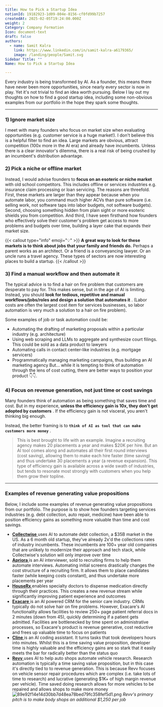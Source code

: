 ```yaml
---
title: How to Pick a Startup Idea
notionId: 19182923-1d09-804e-8156-cf0fd99b7257
createdAt: 2025-02-05T19:24:00.000Z
weight: 2
Category: Company Formation
Icon: document-text
draft: false
authors:
  - name: Samit Kalra
    link: https://www.linkedin.com/in/samit-kalra-a6179365/
    image: /landing/people/Samit.svg
Sidebar Title: ""
Name: How to Pick a Startup Idea

---
```




Every industry is being transformed by AI. As a founder, this means there have never been more opportunities, since nearly every sector is now in play. Yet it's not trivial to find an idea worth pursuing. Below I lay out my thoughts on how to find a good startup idea, including some non-obvious examples from our portfolio in the hope they spark some thoughts.

---


### 1) Ignore market size


I meet with many founders who focus on market size when evaluating opportunities (e.g. customer service is a huge market!). I don't believe this is a helpful filter to find an idea. Large markets are obvious, attract competition (100x more in the AI era) and already have incumbents. Unless there is a clear innovator's dilemma, there is a real risk of being crushed by an incumbent's distribution advantage.

###  **2) Pick a niche or offline market** 


Instead, I would advise founders to  **focus on an esoteric or niche market**  with old school competitors. This includes offline or services industries e.g. insurance claim processing or loan servicing. The reasons are threefold. First, these markets are larger than they appear because when you automate labor, you command much higher ACVs than pure software (i.e. selling work, not software taps into labor budgets, not software budgets). Second, choosing something hidden from plain sight or more esoteric shields you from competition. And third, I have seen firsthand how founders who effectively solve their customer's problem get access to more problems and budgets over time, building a layer cake that expands their market size.

{{< callout type="info" emoji="💡" >}}
 **A great way to look for these markets is to think about jobs that your family and friends do.**  Perhaps a parent works as an architect. Or a friend is a conveyancing lawyer. Or an uncle runs a travel agency. These types of sectors are now interesting places to build a startup.
{{< /callout >}}


###  **3) Find a manual workflow and then automate it** 


The typical advice is to find a hair on fire problem that customers are desperate to pay for. This makes sense, but in the age of AI is limiting. Instead, you should  **look for tedious, repetitive and manual workflows/jobs/roles and design a solution that automates it** . (Labor costs are often the largest cost item for services businesses, so labor automation is very much a solution to a hair on fire problem). 

Some examples of job or task automation could be: 

- Automating the drafting of marketing proposals within a particular industry (e.g. architecture)
- Using web scraping and LLMs to aggregate and synthesize court filings. This could be sold as a data product to lawyers
- Automating calls in contact center-like industries (e.g. mortgage servicers)
- Programmatically managing marketing campaigns, thus building an AI marketing agency
But… while it is tempting to think of automation through the lens of cost cutting, there are better ways to position your product 👇👇.

###  **4) Focus on revenue generation, not just time or cost savings** 


Many founders think of automation as being something that saves time and cost. But in my experience,  **unless the efficiency gain is 10x, they don't get adopted by customers** . If the efficiency gain is not visceral, you aren't thinking big enough.

Instead, the better framing is to  **`think of AI as tool that can make customers more money`** .

> This is best brought to life with an example. Imagine a recruiting agency makes 20 placements a year and makes $20K per hire. But an AI tool comes along and automates all their first round interviews (cost saving), allowing them to make each hire faster (time saving) and thus undertake 30 placements a year (a revenue expansion). This type of efficiency gain is available across a wide swath of industries, but tends to resonate most strongly with customers when you help them grow their topline. 


---


###  **Examples of revenue generating value propositions** 


Below, I include some examples of revenue generating value propositions from our portfolio. The purpose is to show how founders targeting services industries (e.g. debt collection, auto repair, medicine) have been able to position efficiency gains as something more valuable than time and cost savings.

- [ **Collectwise** ](https://collectwise.com/) uses AI to automate debt collection, a $35B market in the US. As a 6 month old startup, they've already 2x'd the collections rates of industry incumbents. These incumbents are 100+ year old companies that are unlikely to modernize their approach and tech stack, while Collectwise's solution will only improve over time
- [ **Apriora** ](https://www.apriora.ai/) is an AI interviewer, sold to recruiting firms to help them automate interviews. Automating initial screens drastically changes the cost structure of a recruiting firm. It allows them to place candidates faster (while keeping costs constant), and thus undertake more placements per year
- [ **HouseRx** ](https://houserx.com/) enables specialty doctors to dispense medication directly through their practices. This creates a new revenue stream while significantly improving patient experience and outcomes
- [ **Exacare** ](https://www.exacare.com/) is an AI powered CRM for the senior care industry. CRMs typically do not solve hair on fire problems. However, Exacare's AI functionality allows facilities to review 250+ page patient referral docs in 2 minutes (down from 45), quickly determining if a patient gets admitted. Facilities are bottlenecked by time spent on administrative processes, so Exacare's product is revenue generative, cost reductive and frees up valuable time to focus on patients
- [ **Cline** ](https://cline.bot/) is an AI coding assistant. It turns tasks that took developers hours into minutes. Whilst this is a time saving value proposition, developer time is highly valuable and the efficiency gains are so stark that it easily meets the bar for radically better than the status quo
- [ **Revv** ](https://www.revvhq.com/) uses AI to help auto shops automate vehicle research. Research automation is typically a time saving value proposition, but in this case it's directly tied to to revenue generation. This is because Revv focuses on vehicle sensor repair procedures which are complex (i.e. take lots of time to research) and lucrative (generating $1K+ of high margin revenue per vehicle). Time saved doing research allows for more vehicles to be repaired and allows shops to make more money
![89e92f14e14d30bb7d48ea78bed79fc358fef5d1.png](/notion_assets/89e92f14e14d30bb7d48ea78bed79fc358fef5d1.png) *Revv's primary pitch is to make body shops an additional $1,250 per job*